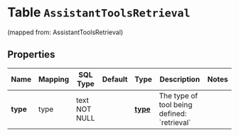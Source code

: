 
# Table `AssistantToolsRetrieval`
(mapped from: AssistantToolsRetrieval)

## Properties
Name | Mapping | SQL Type | Default | Type | Description | Notes
---- | ------- | -------- | ------- | ---- | ----------- | -----
**type** | type | text NOT NULL |  | [**type**](#Type) | The type of tool being defined: &#x60;retrieval&#x60; | 



